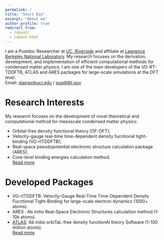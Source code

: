 ```yaml
---
permalink: /
title: "Short Bio"
excerpt: "About me"
author_profile: true
redirect_from: 
  - /about/
  - /about.html
---
```


I am a Postdoc Researcher at [UC, Riverside](https://www.ucr.edu/) and affiliate at [Lawrence Berkeley National Laboratory](https://www.lbl.gov). My research focuses on the derivation, development, and implementation of efficient computational methods for condensed matter physics. I am one of the main developers of the VG-RT-TDDFTB, ATLAS and ARES packages for large-scale simulations at the DFT level.  
Email: <qiangx@ucr.edu> / <xuq@lbl.gov>

Research Interests
======
My research focuses on the development of novel theoretical and computational method for mesoscale condensed matter physics:  
* Orbital-free density functional theory (OF-DFT);
* Velocity-gauge real-time time-dependent density fucntional tight-binding (VG-rtTDDFTB);
* Real-space pseudopotential electronic structure calculation package (ARES);
* Core-level binding energies calculation method.  
[Read more](https://xqjlu.github.io/research/)

Developed Packages
======
* VG-rtTDDFTB: Velocity-Gauge Real-Time Time-Dependent Density Fucntional Tight-Binding for large-scale electron dynamics (1000+ atoms).
* ARES : Ab initio Real-Space Electronic Structures calculation method (1-10k atoms).
* [ATLAS](http://atlas-ch.cn/): Ab initio orbiTaL-free density functionAl theory Software (1-100 million atoms).  
[Read more](https://xqjlu.github.io/software/)

